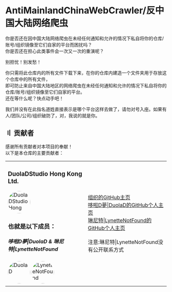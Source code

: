 # AntiMainlandChinaWebCrawler/反中国大陆网络爬虫

你是否还在因中国大陆网络爬虫在未经任何通知和允许的情况下私自将你的仓库/账号/组织镜像至它们自家的平台而困扰吗？  
你是否还在担心此类事件会一次又一次的重演呢？  

别担忧！别发愁！  

你只需将此仓库内的所有文件下载下来，在你的仓库内建造一个文件夹用于存放这个仓库中的所有文件，  
即可防止来自中国大陆地区的网络爬虫在未经任何通知和允许的情况下私自将你的仓库/账号/组织镜像至它们自家的平台。  
还在等什么呢？快点动手吧！  

我们并没有在此指名道姓直接表示是哪个平台这样去做了，请勿对号入座。如果有人/团队/公司/组织破防了，对，我说的就是你。  

## 〢 贡献者
感谢所有贡献者对本项目的奉献！  
以下是本仓库的主要贡献者：
<div align="center">
    <table>
        <tr>
            <td>
                <h3>DuolaDStudio Hong Kong Ltd.</h3>
                <a href="https://github.com/DuolaDStudio">
                    <img src="https://avatars.githubusercontent.com/u/152937804?s=200&v=4" width="70" style="border-radius: 50%" alt="DuolaDStudio Hong Kong Ltd.">
                </a>
		<h3>也就是以下成员：</h3>
		<h5>哆啦D夢|DuolaD & 琳尼特|LynetteNotFound</h5>
		<a href="https://github.com/DuolaD"><img src="https://avatars.githubusercontent.com/u/110040721?v=4" width="70" style="border-radius: 50%" alt="DuolaD"></img></a>
		<a href="https://github.com/LynetteNotFound">
                    <img src="https://avatars.githubusercontent.com/u/159673876?v=4" width="70" style="border-radius: 50%" alt="LynetteNotFound">
                </a>
            </td>
	    <td>
                <a href="https://github.com/DuolaDStudio">组织的GitHub主页</a><br>
		<a href="https://github.com/DuolaD">哆啦D夢|DuolaD的GitHub个人主页</a><br>
		<a href="https://github.com/LynetteNotFound">琳尼特|LynetteNotFound的GitHub个人主页</a><br>
		<br>
		<a>注意:琳尼特|LynetteNotFound没有公开联系方式</a>
            </td>
	</tr>
</div>
